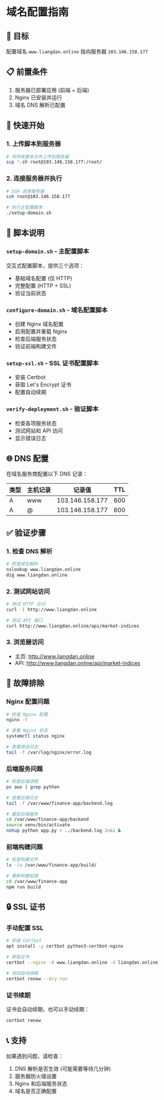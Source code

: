 # 域名配置指南

## 🎯 目标
配置域名 `www.liangdan.online` 指向服务器 `103.146.158.177`

## 📋 前置条件
1. 服务器已部署应用 (前端 + 后端)
2. Nginx 已安装并运行
3. 域名 DNS 解析已配置

## 🚀 快速开始

### 1. 上传脚本到服务器
```bash
# 将所有脚本文件上传到服务器
scp *.sh root@103.146.158.177:/root/
```

### 2. 连接服务器并执行
```bash
# SSH 连接服务器
ssh root@103.146.158.177

# 执行主配置脚本
./setup-domain.sh
```

## 📁 脚本说明

### `setup-domain.sh` - 主配置脚本
交互式配置脚本，提供三个选项：
- 基础域名配置 (仅 HTTP)
- 完整配置 (HTTP + SSL)
- 验证当前状态

### `configure-domain.sh` - 域名配置脚本
- 创建 Nginx 域名配置
- 启用配置并重载 Nginx
- 检查后端服务状态
- 验证前端构建文件

### `setup-ssl.sh` - SSL 证书配置脚本
- 安装 Certbot
- 获取 Let's Encrypt 证书
- 配置自动续期

### `verify-deployment.sh` - 验证脚本
- 检查各项服务状态
- 测试网站和 API 访问
- 显示错误日志

## 🌐 DNS 配置

在域名服务商配置以下 DNS 记录：

| 类型 | 主机记录 | 记录值 | TTL |
|------|----------|--------|-----|
| A | www | 103.146.158.177 | 600 |
| A | @ | 103.146.158.177 | 600 |

## ✅ 验证步骤

### 1. 检查 DNS 解析
```bash
# 检查域名解析
nslookup www.liangdan.online
dig www.liangdan.online
```

### 2. 测试网站访问
```bash
# 测试 HTTP 访问
curl -I http://www.liangdan.online

# 测试 API 接口
curl http://www.liangdan.online/api/market-indices
```

### 3. 浏览器访问
- 主页: http://www.liangdan.online
- API: http://www.liangdan.online/api/market-indices

## 🔧 故障排除

### Nginx 配置问题
```bash
# 检查 Nginx 配置
nginx -t

# 查看 Nginx 状态
systemctl status nginx

# 查看错误日志
tail -f /var/log/nginx/error.log
```

### 后端服务问题
```bash
# 检查后端进程
ps aux | grep python

# 查看后端日志
tail -f /var/www/finance-app/backend.log

# 重启后端服务
cd /var/www/finance-app/backend
source venv/bin/activate
nohup python app.py > ../backend.log 2>&1 &
```

### 前端构建问题
```bash
# 检查构建文件
ls -la /var/www/finance-app/build/

# 重新构建前端
cd /var/www/finance-app
npm run build
```

## 🔒 SSL 证书

### 手动配置 SSL
```bash
# 安装 Certbot
apt install -y certbot python3-certbot-nginx

# 获取证书
certbot --nginx -d www.liangdan.online -d liangdan.online

# 测试自动续期
certbot renew --dry-run
```

### 证书续期
证书会自动续期，也可以手动续期：
```bash
certbot renew
```

## 📞 支持

如果遇到问题，请检查：
1. DNS 解析是否生效 (可能需要等待几分钟)
2. 服务器防火墙设置
3. Nginx 和后端服务状态
4. 域名是否正确配置